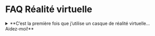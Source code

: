 # FAQ Réalité virtuelle

<details>
  <summary>**C’est la première fois que j’utilise un casque de réalité virtuelle... Aidez-moi!**</summary>
  Vous pouvez consulter [le guide d’utilisation](https://creanum.notion.site/b833cc442e5e4aba95aed52be74cd51e) du casque Oculus Go et découvrir une des [expériences immersives recommandées](https://creanum.notion.site/0468a9c35a2545ffa9f1991117c08628). N’oubliez pas de lire [les mises en garde](https://creanum.notion.site/ea52ef098bd54ff18388b25881853769). Si vous avez besoin d’aide, n’hésitez pas à [nous contacter](https://creanum.notion.site/33f9bd7c0c67457da83396c179ccb487).

<details>
  <summary>**Est-ce que je peux installer une application ou un jeu de mon choix dans le casque?**</summary>
 Non, par contre nous sommes à l'écoute de vos suggestions pour étendre toujours plus notre offre de réalité virtuelle. [Communiquez avec nous ](/a-propos/soutien-creation/)
</details>

<details>
  <summary>**Dois-je remplacer la pile de la manette à mes frais?**</summary>
  Les casques sont prêtés avec des piles rechargeables. Vous avez également la possibilité de vous présenter à la bibliothèque pour demander une nouvelle pile en échange de celle qui est épuisée.
</details>

<details>
  <summary>**L’image est floue!**</summary>
  Réajustez le casque sur votre tête jusqu’à ce que l’image soit nette.
</details>

<details>
  <summary>**Pourquoi la batterie du casque se décharge trop vite?**</summary>
  Selon les applications, la batterie peut se décharger rapidement.
</details>

<details>
  <summary>**Est-ce que je peux charger le casque à partir de mon ordinateur?**</summary>
  Oui.
</details>

<details>
  <summary>**Combien de temps d’utilisation est-il recommandé pour éviter des étourdissements ou mal de tête?**</summary>
  Si vous utilisez un casque VR pour la première fois, des étourdissements peuvent survenir assez rapidement. Utiliser le casque par session de 30 minutes en prenant des pauses de 15 minutes entre chaque session. [Lisez les mises en garde](https://creanum.notion.site/ea52ef098bd54ff18388b25881853769)
</details>

<details>
  <summary>**Certaines applications offrent à la fois le téléchargement et l’accès direct. La qualité de l’image est-elle aussi bonne dans les 2 cas?**</summary>
  Le téléchargement assure une bonne qualité de l’expérience. La qualité de l’accès direct dépend de la vitesse de votre connexion Internet. 
</details>

<details>
  <summary>**J'ai une question qui n'est pas sur la liste.**</summary>
  N'hésitez pas à la poser à un membre de [notre équipe](https://creanum.notion.site/33f9bd7c0c67457da83396c179ccb487) sur place ou [par courriel](https://creanum.notion.site/33f9bd7c0c67457da83396c179ccb487)
</details>

